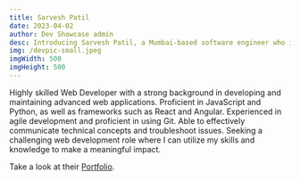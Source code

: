 ```yaml
---
title: Sarvesh Patil
date: 2023-04-02
author: Dev Showcase admin
desc: Introducing Sarvesh Patil, a Mumbai-based software engineer who is passionate about building web applications and exploring new technologies. Outside of work, Sarvesh enjoys playing football, working out, reading, and traveling. Open to new projects and collaborations, feel free to reach out to him.
img: /devpic-small.jpeg
imgWidth: 500
imgHeight: 500
---
```


Highly skilled Web Developer with a strong background in developing
and maintaining advanced web applications. Proficient in JavaScript
and Python, as well as frameworks such as React and Angular.
Experienced in agile development and proficient in using Git. Able to
effectively communicate technical concepts and troubleshoot issues.
Seeking a challenging web development role where I can utilize my
skills and knowledge to make a meaningful impact.

Take a look at their [Portfolio](https://sarveshpatil.com/).
